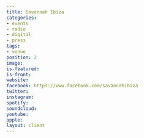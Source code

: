 ```yaml
---
title: Savannah Ibiza
categories:
- events
- radio
- digital
- press
tags:
- venue
position: 2
image: 
is-featured: 
is-front: 
website: 
facebook: https://www.facebook.com/savannahibiza
twitter: 
instagram: 
spotify: 
soundcloud: 
youtube: 
apple: 
layout: client
---
```


